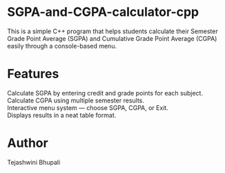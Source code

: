 # SGPA-and-CGPA-calculator-cpp

This is a simple C++ program that helps students calculate their Semester Grade Point Average (SGPA) and Cumulative Grade Point Average (CGPA) easily through a console-based menu.

# Features
Calculate SGPA by entering credit and grade points for each subject.<br>
Calculate CGPA using multiple semester results.<br>
Interactive menu system — choose SGPA, CGPA, or Exit.<br>
Displays results in a neat table format.<br>


# Author
Tejashwini Bhupali
